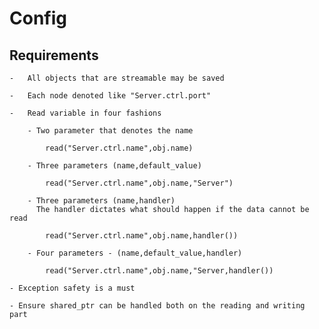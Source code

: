 Config
======


 Requirements
 ------------
  
    -   All objects that are streamable may be saved

    -   Each node denoted like "Server.ctrl.port"

    -   Read variable in four fashions

        - Two parameter that denotes the name
            
            read("Server.ctrl.name",obj.name)
            
        - Three parameters (name,default_value)

            read("Server.ctrl.name",obj.name,"Server")

        - Three parameters (name,handler) 
          The handler dictates what should happen if the data cannot be read

            read("Server.ctrl.name",obj.name,handler())

        - Four parameters - (name,default_value,handler)

            read("Server.ctrl.name",obj.name,"Server,handler())

    - Exception safety is a must

    - Ensure shared_ptr can be handled both on the reading and writing part
